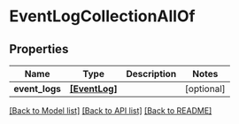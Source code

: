 # EventLogCollectionAllOf

## Properties
Name | Type | Description | Notes
------------ | ------------- | ------------- | -------------
**event_logs** | [**[EventLog]**](EventLog.md) |  | [optional] 

[[Back to Model list]](../README.md#documentation-for-models) [[Back to API list]](../README.md#documentation-for-api-endpoints) [[Back to README]](../README.md)


